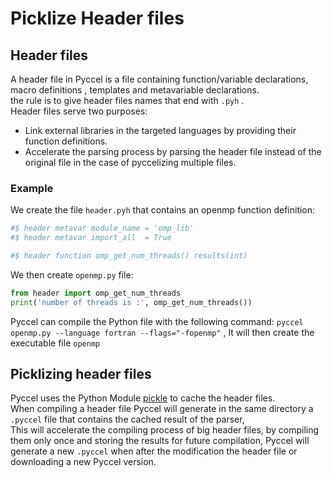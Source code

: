 # Picklize Header files

## Header files

A header file in Pyccel is a file containing function/variable declarations, macro definitions , templates and metavariable declarations.\
the rule is to give header files names that end with `.pyh` .\
Header files serve two purposes:
-   Link external libraries in the targeted languages by providing their function definitions.
-   Accelerate the parsing process by parsing the header file instead of the original file in the case of pyccelizing multiple files.

### Example
We create the file `header.pyh` that contains an openmp function definition:

```python
#$ header metavar module_name = 'omp_lib'
#$ header metavar import_all  = True

#$ header function omp_get_num_threads() results(int)
```
We then create `openmp.py` file:

```python
from header import omp_get_num_threads
print('number of threads is :', omp_get_num_threads())
```
Pyccel can compile the Python file with the following command: `pyccel openmp.py --language fortran --flags="-fopenmp"`
, It will then create the executable file `openmp`

## Picklizing header files
Pyccel uses the Python Module [pickle](https://docs.python.org/3/library/pickle.html) to cache the header files.\
When compiling a header file Pyccel will generate in the same directory a `.pyccel` file that contains the cached result of the parser,\
This will accelerate the compiling process of big header files, by compiling them only once and storing the results for future compilation, Pyccel will generate a new `.pyccel` when after the modification the header file  or downloading a new Pyccel version.
